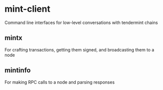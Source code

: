 # mint-client
Command line interfaces for low-level conversations with tendermint chains

mintx
-----

For crafting transactions, getting them signed, and broadcasting them to a node

mintinfo
--------

For making RPC calls to a node and parsing responses
